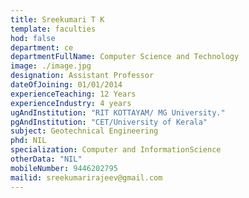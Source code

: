 ```yaml
---
title: Sreekumari T K
template: faculties
hod: false
department: ce
departmentFullName: Computer Science and Technology
image: ./image.jpg
designation: Assistant Professor
dateOfJoining: 01/01/2014
experienceTeaching: 12 Years
experienceIndustry: 4 years
ugAndInstitution: "RIT KOTTAYAM/ MG University."
pgAndInstitution: "CET/University of Kerala"
subject: Geotechnical Engineering
phd: NIL
specialization: Computer and InformationScience
otherData: "NIL"
mobileNumber: 9446202795
mailid: sreekumarirajeev@gmail.com
---
```

